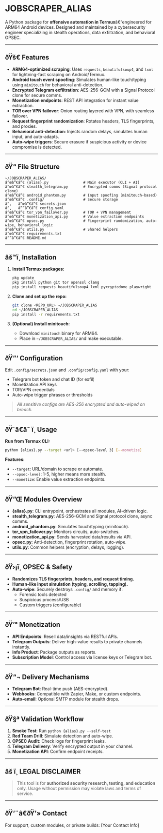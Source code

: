 # JOBSCRAPER_ALIAS

A Python package for **offensive automation in Termux**â€”engineered for ARM64 Android devices. Designed and maintained by a cybersecurity engineer specializing in stealth operations, data exfiltration, and behavioral OPSEC.

---

## ðŸš€ Features

- **ARM64-optimized scraping**: Uses `requests`, `beautifulsoup4`, and `lxml` for lightning-fast scraping on Android/Termux.
- **Android touch event spoofing**: Simulates human-like touch/typing using `minitouch` for behavioral anti-detection.
- **Encrypted Telegram exfiltration**: AES-256-GCM with a Signal Protocol clone for secure comms.
- **Monetization endpoints**: REST API integration for instant value extraction.
- **TOR over VPN failover**: Onion routing layered with VPN, with seamless failover.
- **Request fingerprint randomization**: Rotates headers, TLS fingerprints, and proxies.
- **Behavioral anti-detection**: Injects random delays, simulates human input, and auto-adapts.
- **Auto-wipe triggers**: Secure erasure if suspicious activity or device compromise is detected.

---

## ðŸ“ File Structure

```
~/JOBSCRAPER_ALIAS/
â”œâ”€â”€ {alias}.py                # Main executor (CLI + AI)
â”œâ”€â”€ stealth_telegram.py       # Encrypted comms (Signal protocol clone)
â”œâ”€â”€ android_phantom.py        # Input spoofing (minitouch-based)
â”œâ”€â”€ .config/                  # Secure storage
â”‚   â”œâ”€â”€ secrets.json
â”‚   â””â”€â”€ config.yaml
â”œâ”€â”€ tor_vpn_failover.py       # TOR + VPN management
â”œâ”€â”€ monetization_api.py       # Value extraction endpoints
â”œâ”€â”€ opsec.py                  # Fingerprint randomization, auto-wipe, behavioral logic
â”œâ”€â”€ utils.py                  # Shared helpers
â”œâ”€â”€ requirements.txt
â””â”€â”€ README.md
```

---

## âš™ï¸ Installation

1. **Install Termux packages:**
    ```bash
    pkg update
    pkg install python git tor openssl clang
    pip install requests beautifulsoup4 lxml pycryptodome playwright
    ```

2. **Clone and set up the repo:**
    ```bash
    git clone <REPO_URL> ~/JOBSCRAPER_ALIAS
    cd ~/JOBSCRAPER_ALIAS
    pip install -r requirements.txt
    ```

3. **(Optional) Install minitouch:**
    - Download `minitouch` binary for ARM64.
    - Place in `~/JOBSCRAPER_ALIAS/` and make executable.

---

## ðŸ”‘ Configuration

Edit `.config/secrets.json` and `.config/config.yaml` with your:
- Telegram bot token and chat ID (for exfil)
- Monetization API keys
- TOR/VPN credentials
- Auto-wipe trigger phrases or thresholds

> *All sensitive configs are AES-256 encrypted and auto-wiped on breach.*

---

## ðŸ´â€â˜ ï¸ Usage

**Run from Termux CLI:**
```bash
python {alias}.py --target <url> [--opsec-level 3] [--monetize]
```

**Features:**
- `--target`: URL/domain to scrape or automate.
- `--opsec-level`: 1-5, higher means more stealth.
- `--monetize`: Enable value extraction endpoints.

---

## ðŸ”Œ Modules Overview

- **{alias}.py**: CLI entrypoint, orchestrates all modules, AI-driven logic.
- **stealth_telegram.py**: AES-256-GCM and Signal protocol clone, async comms.
- **android_phantom.py**: Simulates touch/typing (minitouch).
- **tor_vpn_failover.py**: Monitors circuits, auto-switches.
- **monetization_api.py**: Sends harvested data/results via API.
- **opsec.py**: Anti-detection, fingerprint rotation, auto-wipe.
- **utils.py**: Common helpers (encryption, delays, logging).

---

## ðŸ›¡ï¸ OPSEC & Safety

- **Randomizes TLS fingerprints, headers, and request timing.**
- **Human-like input simulation (typing, scrolling, tapping).**
- **Auto-wipe**: Securely destroys `.config/` and memory if:
    - Forensic tools detected
    - Suspicious process/USB
    - Custom triggers (configurable)

---

## ðŸ’° Monetization

- **API Endpoints**: Resell data/insights via RESTful APIs.
- **Telegram Outputs**: Deliver high-value results to private channels instantly.
- **Info Product**: Package outputs as reports.
- **Subscription Model**: Control access via license keys or Telegram bot.

---

## ðŸ“¬ Delivery Mechanisms

- **Telegram Bot**: Real-time push (AES-encrypted).
- **Webhooks**: Compatible with Zapier, Make, or custom endpoints.
- **Auto-email**: Optional SMTP module for stealth drops.

---

## ðŸ§ª Validation Workflow

1. **Smoke Test**: Run `python {alias}.py --self-test`
2. **Red Team Drill**: Simulate detection and auto-wipe.
3. **OPSEC Audit**: Check logs for fingerprint leaks.
4. **Telegram Delivery**: Verify encrypted output in your channel.
5. **Monetization API**: Confirm endpoint receipts.

---

## âš ï¸ LEGAL DISCLAIMER

> This tool is for **authorized security research, testing, and education** only. Usage without permission may violate laws and terms of service.

---

## ðŸ‘¨â€ðŸ’» Contact

For support, custom modules, or private builds: [Your Contact Info]
